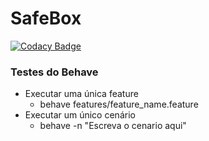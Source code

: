 # SafeBox

[![Codacy Badge](https://api.codacy.com/project/badge/Grade/a0d29ee5e355404690992c839be9fa15)](https://app.codacy.com/gh/SafeBox-founders/SafeBox?utm_source=github.com&utm_medium=referral&utm_content=SafeBox-founders/SafeBox&utm_campaign=Badge_Grade_Settings)

### Testes do Behave

- Executar uma única feature
  - behave features/feature_name.feature
- Executar um único cenário
  - behave -n "Escreva o cenario aqui"
